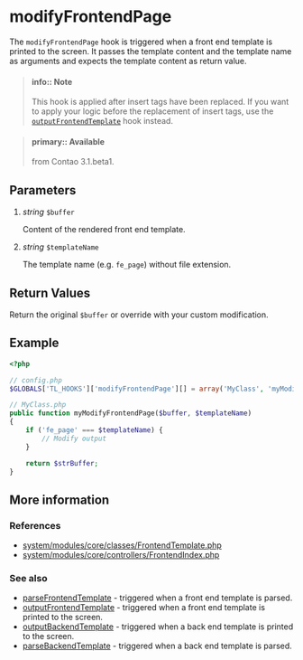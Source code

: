 # modifyFrontendPage

The `modifyFrontendPage` hook is triggered when a front end template is
printed to the screen. It passes the template content and the template name as
arguments and expects the template content as return value.

> #### info:: Note 
> This hook is applied after insert tags have been
> replaced. If you want to apply your logic before the replacement of
> insert tags, use the [`outputFrontendTemplate`][1] hook instead.

<!-- blockquote break -->

> #### primary:: Available   
> from Contao 3.1.beta1.


## Parameters

1. *string* `$buffer`

    Content of the rendered front end template.

2. *string* `$templateName`

    The template name (e.g. `fe_page`) without file extension.


## Return Values

Return the original `$buffer` or override with your custom modification.


## Example

```php
<?php

// config.php
$GLOBALS['TL_HOOKS']['modifyFrontendPage'][] = array('MyClass', 'myModifyFrontendPage');

// MyClass.php
public function myModifyFrontendPage($buffer, $templateName)
{
    if ('fe_page' === $templateName) {
        // Modify output
    }

    return $strBuffer;
}
```


## More information


### References

- [system/modules/core/classes/FrontendTemplate.php](https://github.com/contao/core/blob/3.5.0/system/modules/core/classes/FrontendTemplate.php#L105-L112)
- [system/modules/core/controllers/FrontendIndex.php](https://github.com/contao/core/blob/3.5.0/system/modules/core/controllers/FrontendIndex.php#457-L464)


### See also

- [parseFrontendTemplate](parseFrontendTemplate.md) - triggered when a front end template is parsed.
- [outputFrontendTemplate][1] - triggered when a front end template is printed to the screen.
- [outputBackendTemplate](outputBackendTemplate.md) - triggered when a back end template is printed to the screen.
- [parseBackendTemplate](parseBackendTemplate.md) - triggered when a back end template is parsed.



[1]: outputFrontendTemplate.md
